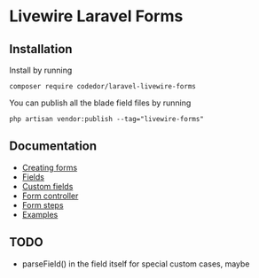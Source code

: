 # Livewire Laravel Forms

## Installation
Install by running
```
composer require codedor/laravel-livewire-forms
```

You can publish all the blade field files by running
```
php artisan vendor:publish --tag="livewire-forms"
```

## Documentation
* [Creating forms](/docs/creating-forms.md)
* [Fields](/docs/fields.md)
* [Custom fields](/docs/custom-fields.md)
* [Form controller](/docs/form-controller.md)
* [Form steps](/docs/form-steps.md)
* [Examples](/docs/examples.md)

## TODO
* parseField() in the field itself for special custom cases, maybe
